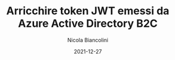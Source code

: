 ﻿---
title: Arricchire token JWT emessi da Azure Active Directory B2C
date: 2021-12-27
lastMod: 2021-12-27
author: Nicola Biancolini
layout: external
summary: |
  Personalizzare un JSON Web Token emesso da Azure Active Directory B2C con informazioni presenti su un sistema esterno è possibile: è sufficiente, infatti, sfruttare le possibilità di personalizzazione offerte dai criteri personalizzati.
series: 
  - Identity Experience Framework
keywords: 
  - identity experience framework
  - active directory b2c
  - custom policy
  - azure blob storage
tags: 
  - azure
  - active directory b2c
aliases:
  - /it/posts/2021-12-27_enrich-a-jwt-token-with-ief
referral:
  name: UGIdotNET
  url: https://www.ugidotnet.org/tip/2873/Arricchire-JWT-emessi-da-Active-Directory-B2C-con-criteri-personalizzati
cover:
  image: cover.jpg
  alt: Foto di copertina
  relative: true
  caption: Foto di [Yasin Yusuf](https://unsplash.com/@yasinyusuf?utm_source=unsplash&utm_medium=referral&utm_content=creditCopyText) su [Unsplash](https://unsplash.com/s/photos/identity?utm_source=unsplash&utm_medium=referral&utm_content=creditCopyText)
---

<!-- 
  No writing is needed 🙂
  Just add a summary and referral URL.
-->
